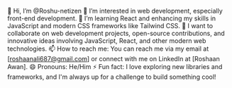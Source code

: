 👋 Hi, I’m @Roshu-netizen
👀 I’m interested in web development, especially front-end development.
🌱 I’m learning React and enhancing my skills in JavaScript and modern CSS frameworks like Tailwind CSS.
💞️ I want to collaborate on web development projects, open-source contributions, and innovative ideas involving JavaScript, React, and other modern web technologies.
📫 How to reach me: You can reach me via my email at [roshaanali687@gmail.com] or connect with me on LinkedIn at [Roshaan Awan].
😄 Pronouns: He/Him
⚡ Fun fact: I love exploring new libraries and frameworks, and I'm always up for a challenge to build something cool!
